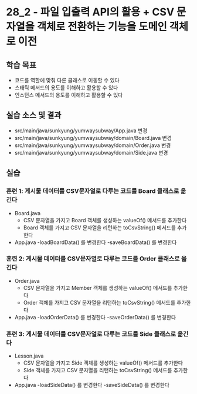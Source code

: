 # 28_2 - 파일 입출력 API의 활용 + CSV 문자열을 객체로 전환하는 기능을 도메인 객체로 이전

## 학습 목표

- 코드를 역할에 맞춰 다른 클래스로 이동할 수 있다
- 스태틱 메서드의 용도를 이해하고 활용할 수 있다
- 인스턴스 메서드의 용도를 이해하고 활용할 수 있다


## 실습 소스 및 결과
- src/main/java/sunkyung/yumwaysubway/App.java 변경
- src/main/java/sunkyung/yumwaysubway/domain/Board.java 변경
- src/main/java/sunkyung/yumwaysubway/domain/Order.java 변경
- src/main/java/sunkyung/yumwaysubway/domain/Side.java 변경
  
## 실습

### 훈련 1: 게시물 데이터를 CSV문자열로 다루는 코드를 Board 클래스로 옮긴다

- Board.java
    - CSV 문자열을 가지고 Board 객체를 생성하는 valueOf() 메서드를 추가한다
    - Board 객체를 가지고 CSV 문자열을 리턴하는 toCsvString() 메서드를 추가한다
- App.java
    -loadBoardData() 를 변경한다
    -saveBoardData() 를 변경한다
    
### 훈련 2: 게시물 데이터를 CSV문자열로 다루는 코드를 Order 클래스로 옮긴다

- Order.java
    - CSV 문자열을 가지고 Member 객체를 생성하는 valueOf() 메서드를 추가한다
    - Order 객체를 가지고 CSV 문자열을 리턴하는 toCsvString() 메서드를 추가한다
- App.java
    -loadOrderData() 를 변경한다
    -saveOrderData() 를 변경한다
    
### 훈련 3: 게시물 데이터를 CSV문자열로 다루는 코드를 Side 클래스로 옮긴다

- Lesson.java
    - CSV 문자열을 가지고 Side 객체를 생성하는 valueOf() 메서드를 추가한다
    - Side 객체를 가지고 CSV 문자열을 리턴하는 toCsvString() 메서드를 추가한다
- App.java
    -loadSideData() 를 변경한다
    -saveSideData() 를 변경한다















